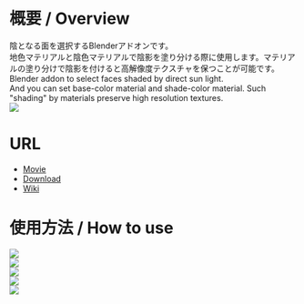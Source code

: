 # 概要 / Overview
陰となる面を選択するBlenderアドオンです。  
地色マテリアルと陰色マテリアルで陰影を塗り分ける際に使用します。マテリアルの塗り分けで陰影を付けると高解像度テクスチャを保つことが可能です。  
Blender addon to select faces shaded by direct sun light.  
And you can set base-color material and shade-color material. Such "shading" by materials preserve high resolution textures.  
![](https://user-images.githubusercontent.com/20571538/73579723-99a28600-44c6-11ea-843f-242f925ca37f.png)  
# URL
- [Movie](https://www.youtube.com/watch?v=auGns0vrb9Y)
- [Download](https://fujisunflower.booth.pm/items/1810756)
- [Wiki](https://github.com/FujiSunflower/select_shade/wiki)
# 使用方法 / How to use
![](https://user-images.githubusercontent.com/20571538/73579717-98715900-44c6-11ea-9ce0-f911901cdd79.png)  
![](https://user-images.githubusercontent.com/20571538/73581442-9611fd80-44cc-11ea-8e9e-1daf4059f48e.png)  
![](https://user-images.githubusercontent.com/20571538/73579719-9909ef80-44c6-11ea-9b05-67f5cad86685.png)  
![](https://user-images.githubusercontent.com/20571538/73579720-9909ef80-44c6-11ea-8380-1ce4251e855a.png)  
![](https://user-images.githubusercontent.com/20571538/73579722-9909ef80-44c6-11ea-9404-bd282ad783e5.png)  
